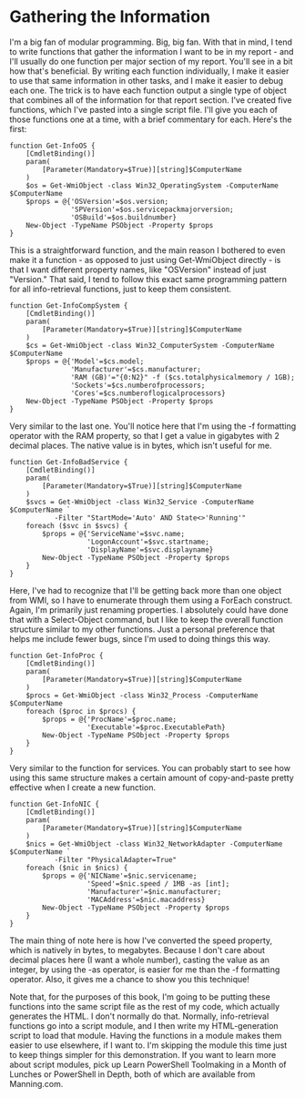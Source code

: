 # Gathering the Information

I'm a big fan of modular programming. Big, big fan. With that in mind, I tend to write functions that gather the information I want to be in my report - and I'll usually do one function per major section of my report. You'll see in a bit how that's beneficial. By writing each function individually, I make it easier to use that same information in other tasks, and I make it easier to debug each one. The trick is to have each function output a single type of object that combines all of the information for that report section. I've created five functions, which I've pasted into a single script file. I'll give you each of those functions one at a time, with a brief commentary for each. Here's the first:

```
function Get-InfoOS {
    [CmdletBinding()]
    param(
        [Parameter(Mandatory=$True)][string]$ComputerName
    )
    $os = Get-WmiObject -class Win32_OperatingSystem -ComputerName $ComputerName
    $props = @{'OSVersion'=$os.version;
               'SPVersion'=$os.servicepackmajorversion;
               'OSBuild'=$os.buildnumber}
    New-Object -TypeName PSObject -Property $props
}
```

This is a straightforward function, and the main reason I bothered to even make it a function - as opposed to just using Get-WmiObject directly - is that I want different property names, like "OSVersion" instead of just "Version." That said, I tend to follow this exact same programming pattern for all info-retrieval functions, just to keep them consistent. 

```
function Get-InfoCompSystem {
    [CmdletBinding()]
    param(
        [Parameter(Mandatory=$True)][string]$ComputerName
    )
    $cs = Get-WmiObject -class Win32_ComputerSystem -ComputerName $ComputerName
    $props = @{'Model'=$cs.model;
               'Manufacturer'=$cs.manufacturer;
               'RAM (GB)'="{0:N2}" -f ($cs.totalphysicalmemory / 1GB);
               'Sockets'=$cs.numberofprocessors;
               'Cores'=$cs.numberoflogicalprocessors}
    New-Object -TypeName PSObject -Property $props
}
```

Very similar to the last one. You'll notice here that I'm using the -f formatting operator with the RAM property, so that I get a value in gigabytes with 2 decimal places. The native value is in bytes, which isn't useful for me.

```
function Get-InfoBadService {
    [CmdletBinding()]
    param(
        [Parameter(Mandatory=$True)][string]$ComputerName
    )
    $svcs = Get-WmiObject -class Win32_Service -ComputerName $ComputerName `
           -Filter "StartMode='Auto' AND State<>'Running'"
    foreach ($svc in $svcs) {
        $props = @{'ServiceName'=$svc.name;
                   'LogonAccount'=$svc.startname;
                   'DisplayName'=$svc.displayname}
        New-Object -TypeName PSObject -Property $props
    }
}
```

Here, I've had to recognize that I'll be getting back more than one object from WMI, so I have to enumerate through them using a ForEach construct. Again, I'm primarily just renaming properties. I absolutely could have done that with a Select-Object command, but I like to keep the overall function structure similar to my other functions. Just a personal preference that helps me include fewer bugs, since I'm used to doing things this way.

```
function Get-InfoProc {
    [CmdletBinding()]
    param(
        [Parameter(Mandatory=$True)][string]$ComputerName
    )
    $procs = Get-WmiObject -class Win32_Process -ComputerName $ComputerName
    foreach ($proc in $procs) { 
        $props = @{'ProcName'=$proc.name;
                   'Executable'=$proc.ExecutablePath}
        New-Object -TypeName PSObject -Property $props
    }
}
```

Very similar to the function for services. You can probably start to see how using this same structure makes a certain amount of copy-and-paste pretty effective when I create a new function.

```
function Get-InfoNIC {
    [CmdletBinding()]
    param(
        [Parameter(Mandatory=$True)][string]$ComputerName
    )
    $nics = Get-WmiObject -class Win32_NetworkAdapter -ComputerName $ComputerName `
           -Filter "PhysicalAdapter=True"
    foreach ($nic in $nics) {      
        $props = @{'NICName'=$nic.servicename;
                   'Speed'=$nic.speed / 1MB -as [int];
                   'Manufacturer'=$nic.manufacturer;
                   'MACAddress'=$nic.macaddress}
        New-Object -TypeName PSObject -Property $props
    }
} 
```

The main thing of note here is how I've converted the speed property, which is natively in bytes, to megabytes. Because I don't care about decimal places here (I want a whole number), casting the value as an integer, by using the -as operator, is easier for me than the -f formatting operator. Also, it gives me a chance to show you this technique!

Note that, for the purposes of this book, I'm going to be putting these functions into the same script file as the rest of my code, which actually generates the HTML. I don't normally do that. Normally, info-retrieval functions go into a script module, and I then write my HTML-generation script to load that module. Having the functions in a module makes them easier to use elsewhere, if I want to. I'm skipping the module this time just to keep things simpler for this demonstration. If you want to learn more about script modules, pick up Learn PowerShell Toolmaking in a Month of Lunches or PowerShell in Depth, both of which are available from Manning.com.
